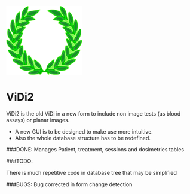 ![ViDi Logo](./resources/ViDi.png)
# ViDi2
ViDi2 is the old ViDi in a new form to include non image tests (as blood assays) or planar images.
- A new GUI is to be designed to make use more intuitive.
- Also the whole database structure has to be redefined.

###DONE:
Manages Patient, treatment, sessions and dosimetries tables


###TODO:

There is much repetitive code in database tree that may be simplified
    
###BUGS:
Bug corrected in form change detection